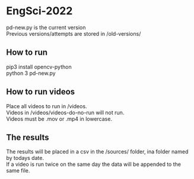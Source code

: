 # EngSci-2022
pd-new.py is the current version  
Previous versions/attempts are stored in /old-versions/

## How to run
pip3 install opencv-python  
python 3 pd-new.py

## How to run videos
Place all videos to run in /videos.  
Videos in /videos/videos-do-no-run will not run.  
Videos must be .mov or .mp4 in lowercase.  

## The results
The results will be placed in a csv in the /sources/ folder, ina  folder named by todays date.  
If a video is run twice on the same day the data will be appended to the same file.

